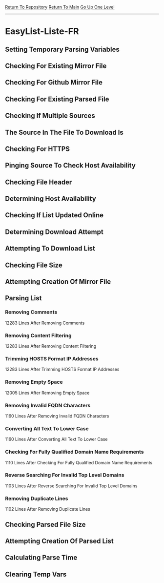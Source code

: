 [Return To Repository](https://github.com/deathbybandaid/piholeparser/)
[Return To Main](https://github.com/deathbybandaid/piholeparser/blob/master/RecentRunLogs/Mainlog.md)
[Go Up One Level](https://github.com/deathbybandaid/piholeparser/blob/master/RecentRunLogs/TopLevelScripts/30-Processing-Blacklists.md)
____________________________________
# EasyList-Liste-FR
## Setting Temporary Parsing Variables
## Checking For Existing Mirror File
## Checking For Github Mirror File
## Checking For Existing Parsed File
## Checking If Multiple Sources
## The Source In The File To Download Is
## Checking For HTTPS
## Pinging Source To Check Host Availability
## Checking File Header
## Determining Host Availability
## Checking If List Updated Online
## Determining Download Attempt
## Attempting To Download List
## Checking File Size
## Attempting Creation Of Mirror File
## Parsing List
### Removing Comments
12283 Lines After Removing Comments
### Removing Content Filtering
12283 Lines After Removing Content Filtering
### Trimming HOSTS Format IP Addresses
12283 Lines After Trimming HOSTS Format IP Addresses
### Removing Empty Space
12005 Lines After Removing Empty Space
### Removing Invalid FQDN Characters
1160 Lines After Removing Invalid FQDN Characters
### Converting All Text To Lower Case
1160 Lines After Converting All Text To Lower Case
### Checking For Fully Qualified Domain Name Requirements
1110 Lines After Checking For Fully Qualified Domain Name Requirements
### Reverse Searching For Invalid Top Level Domains
1103 Lines After Reverse Searching For Invalid Top Level Domains
### Removing Duplicate Lines
1102 Lines After Removing Duplicate Lines
## Checking Parsed File Size
## Attempting Creation Of Parsed List
## Calculating Parse Time
## Clearing Temp Vars
